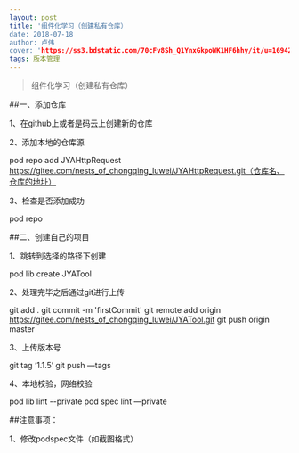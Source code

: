 ```yaml
---
layout: post
title: '组件化学习（创建私有仓库）
date: 2018-07-18
author: 卢伟
cover: 'https://ss3.bdstatic.com/70cFv8Sh_Q1YnxGkpoWK1HF6hhy/it/u=1694240432,3664501847&fm=27&gp=0.jpg'
tags: 版本管理
---
```


> 组件化学习（创建私有仓库）

##一、添加仓库

1、在github上或者是码云上创建新的仓库

2、添加本地的仓库源

pod repo add  JYAHttpRequest  https://gitee.com/nests_of_chongqing_luwei/JYAHttpRequest.git（仓库名、仓库的地址）

3、检查是否添加成功

pod repo

##二、创建自己的项目

1、跳转到选择的路径下创建

pod lib create JYATool

2、处理完毕之后通过git进行上传

git add .
git commit -m 'firstCommit'
git remote add origin https://gitee.com/nests_of_chongqing_luwei/JYATool.git
git push origin master

3、上传版本号

git tag ‘1.1.5’
git push —tags

4、本地校验，网络校验

pod lib lint --private
pod spec lint —private

##注意事项：

1、修改podspec文件（如截图格式）
